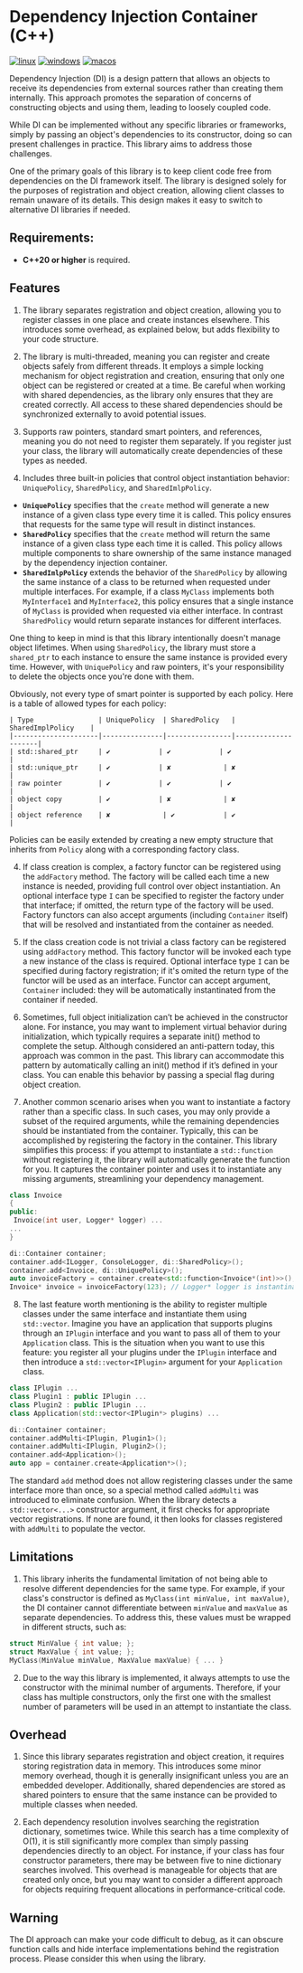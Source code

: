 # Dependency Injection Container (C++)

[![linux](https://github.com/andatr/di/actions/workflows/linux.yml/badge.svg)](https://github.com/andatr/di/actions/workflows/linux.yml)
[![windows](https://github.com/andatr/di/actions/workflows/windows.yml/badge.svg)](https://github.com/andatr/di/actions/workflows/windows.yml)
[![macos](https://github.com/andatr/di/actions/workflows/macos.yml/badge.svg)](https://github.com/andatr/di/actions/workflows/macos.yml)

Dependency Injection (DI) is a design pattern that allows an objects to receive its dependencies from external sources rather than creating them internally.
This approach promotes the separation of concerns of constructing objects and using them, leading to loosely coupled code.

While DI can be implemented without any specific libraries or frameworks, simply by passing an object's dependencies to its constructor, doing so can present challenges in practice.
This library aims to address those challenges.

One of the primary goals of this library is to keep client code free from dependencies on the DI framework itself.
The library is designed solely for the purposes of registration and object creation, allowing client classes to remain unaware of its details.
This design makes it easy to switch to alternative DI libraries if needed.

## Requirements:

- **C++20 or higher** is required.

## Features

1. The library separates registration and object creation, allowing you to register classes in one place and create instances elsewhere.
This introduces some overhead, as explained below, but adds flexibility to your code structure.

2. The library is multi-threaded, meaning you can register and create objects safely from different threads.
It employs a simple locking mechanism for object registration and creation, ensuring that only one object can be registered or created at a time.
Be careful when working with shared dependencies, as the library only ensures that they are created correctly.
All access to these shared dependencies should be synchronized externally to avoid potential issues.

3. Supports raw pointers, standard smart pointers, and references, meaning you do not need to register them separately.
If you register just your class, the library will automatically create dependencies of these types as needed.

4. Includes three built-in policies that control object instantiation behavior: `UniquePolicy`, `SharedPolicy`, and `SharedImlpPolicy`.
- **`UniquePolicy`** specifies that the `create` method will generate a new instance of a given class type every time it is called.
This policy ensures that requests for the same type will result in distinct instances.
- **`SharedPolicy`** specifies that the `create` method will return the same instance of a given class type each time it is called.
This policy allows multiple components to share ownership of the same instance managed by the dependency injection container.
- **`SharedImlpPolicy`** extends the behavior of the `SharedPolicy` by allowing the same instance of a class to be returned when requested under multiple interfaces.
For example, if a class `MyClass` implements both `MyInterface1` and `MyInterface2`, this policy ensures that a single instance of `MyClass` is provided when requested via either interface.
In contrast `SharedPolicy` would return separate instances for different interfaces. 

One thing to keep in mind is that this library intentionally doesn't manage object lifetimes.
When using `SharedPolicy`, the library must store a `shared_ptr` to each instance to ensure the same instance is provided every time.
However, with `UniquePolicy` and raw pointers, it's your responsibility to delete the objects once you're done with them.

Obviously, not every type of smart pointer is supported by each policy.
Here is a table of allowed types for each policy:

```
| Type                | UniquePolicy  | SharedPolicy   | SharedImplPolicy    |
|---------------------|---------------|----------------|---------------------|
| std::shared_ptr     | ✔️            | ✔️            | ✔️                  |
| std::unique_ptr     | ✔️            | ✘             | ✘                   |
| raw pointer         | ✔️            | ✔️            | ✔️                  |
| object copy         | ✔️            | ✘             | ✘                   |
| object reference    | ✘             | ✔️            | ✔️                  |
```
Policies can be easily extended by creating a new empty structure that inherits from `Policy` along with a corresponding factory class.

4. If class creation is complex, a factory functor can be registered using the `addFactory` method.
The factory will be called each time a new instance is needed, providing full control over object instantiation.
An optional interface type `I` can be specified to register the factory under that interface; if omitted, the return type of the factory will be used.
Factory functors can also accept arguments (including `Container` itself) that will be resolved and instantiated from the container as needed.

4. If the class creation code is not trivial a class factory can be registered using `addFactory` method.
This factory functor will be invoked each type a new instance of the class is required.
Optional interface type `I` can be specified during factory registration; if it's omited the return type of the functor will be used as an interface.
Functor can accept argument, `Container` included: they will be automatically instantinated from the container if needed.

6. Sometimes, full object initialization can’t be achieved in the constructor alone.
For instance, you may want to implement virtual behavior during initialization, which typically requires a separate init() method to complete the setup.
Although considered an anti-pattern today, this approach was common in the past.
This library can accommodate this pattern by automatically calling an init() method if it’s defined in your class.
You can enable this behavior by passing a special flag during object creation.

7. Another common scenario arises when you want to instantiate a factory rather than a specific class.
In such cases, you may only provide a subset of the required arguments, while the remaining dependencies should be instantiated from the container.
Typically, this can be accomplished by registering the factory in the container.
This library simplifies this process: if you attempt to instantiate a `std::function` without registering it, the library will automatically generate the function for you.
It captures the container pointer and uses it to instantiate any missing arguments, streamlining your dependency management.

 ```cpp
class Invoice
{
public:
  Invoice(int user, Logger* logger) ...
...
}

di::Container container;
container.add<ILogger, ConsoleLogger, di::SharedPolicy>();
container.add<Invoice, di::UniquePolicy>();
auto invoiceFactory = container.create<std::function<Invoice*(int)>>();
Invoice* invoice = invoiceFactory(123); // Logger* logger is instantinated automatically
```

8. The last feature worth mentioning is the ability to register multiple classes under the same interface and instantiate them using `std::vector`.
Imagine you have an application that supports plugins through an `IPlugin` interface and you want to pass all of them to your `Application` class.
This is the situation when you want to use this feature: you register all your plugins under the `IPlugin` interface and then introduce a `std::vector<IPlugin>` argument for your `Application` class.

```cpp
class IPlugin ...
class Plugin1 : public IPlugin ...
class Plugin2 : public IPlugin ...
class Application(std::vector<IPlugin*> plugins) ...

di::Container container;
container.addMulti<IPlugin, Plugin1>();
container.addMulti<IPlugin, Plugin2>();
container.add<Application>();
auto app = container.create<Application*>();
```

The standard `add` method does not allow registering classes under the same interface more than once, so a special method called `addMulti` was introduced to eliminate confusion.
When the library detects a `std::vector<...>` constructor argument, it first checks for appropriate vector registrations.
If none are found, it then looks for classes registered with `addMulti` to populate the vector.

## Limitations

1. This library inherits the fundamental limitation of not being able to resolve different dependencies for the same type.
For example, if your class's constructor is defined as `MyClass(int minValue, int maxValue)`, the DI container cannot differentiate between `minValue` and `maxValue` as separate dependencies.
To address this, these values must be wrapped in different structs, such as:

 ```cpp
struct MinValue { int value; };
struct MaxValue { int value; };
MyClass(MinValue minValue, MaxValue maxValue) { ... }
```
 
2. Due to the way this library is implemented, it always attempts to use the constructor with the minimal number of arguments.
Therefore, if your class has multiple constructors, only the first one with the smallest number of parameters will be used in an attempt to instantiate the class.

## Overhead

1. Since this library separates registration and object creation, it requires storing registration data in memory.
This introduces some minor memory overhead, though it is generally insignificant unless you are an embedded developer.
Additionally, shared dependencies are stored as shared pointers to ensure that the same instance can be provided to multiple classes when needed.

2. Each dependency resolution involves searching the registration dictionary, sometimes twice.
While this search has a time complexity of O(1), it is still significantly more complex than simply passing dependencies directly to an object.
For instance, if your class has four constructor parameters, there may be between five to nine dictionary searches involved.
This overhead is manageable for objects that are created only once, but you may want to consider a different approach for objects requiring frequent allocations in performance-critical code.

## Warning

The DI approach can make your code difficult to debug, as it can obscure function calls and hide interface implementations behind the registration process.
Please consider this when using the library.
  

